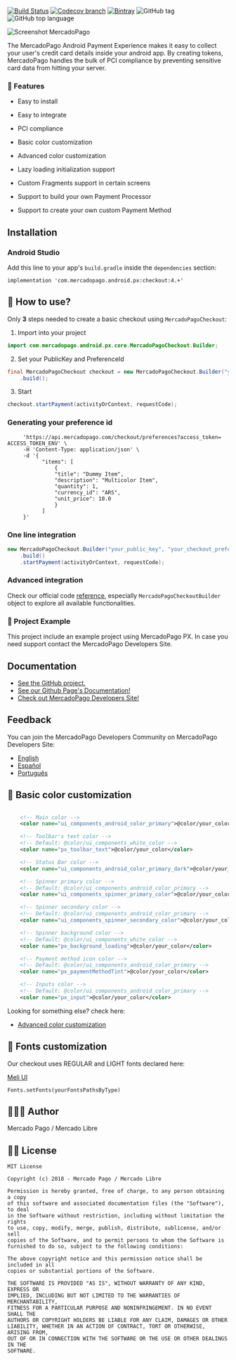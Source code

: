 [![Build Status](https://travis-ci.org/mercadopago/px-android.svg?branch=master)](https://travis-ci.org/mercadopago/px-android)
[![Codecov branch](https://img.shields.io/codecov/c/github/mercadopago/px-android/develop.svg)](https://codecov.io/gh/mercadopago/px-android/)
[![Bintray](https://img.shields.io/bintray/v/mercadopago/android/com.mercadopago.android.px.checkout.svg)](https://bintray.com/mercadopago/android/com.mercadopago.android.px.checkout)
![GitHub tag](https://img.shields.io/github/tag/mercadopago/px-android.svg)
![GitHub top language](https://img.shields.io/github/languages/top/mercadopago/px-android.svg)


![Screenshot MercadoPago](https://i.imgur.com/ZaqavRJ.jpg)


The MercadoPago Android Payment Experience makes it easy to collect your user's credit card details inside your android app. By creating tokens, MercadoPago handles the bulk of PCI compliance by preventing sensitive card data from hitting your server.


### 🌟 Features

- Easy to install

- Easy to integrate

- PCI compliance

- Basic color customization

- Advanced color customization
 
- Lazy loading initialization support

- Custom Fragments support in certain screens

- Support to build your own Payment Processor

- Support to create your own custom Payment Method

## Installation

### Android Studio

Add this line to your app's `build.gradle` inside the `dependencies` section:

    implementation 'com.mercadopago.android.px:checkout:4.+'
    
## 🐒 How to use?

Only **3** steps needed to create a basic checkout using `MercadoPagoCheckout`:

1) Import into your project
```java
import com.mercadopago.android.px.core.MercadoPagoCheckout.Builder;
```

2) Set your PublicKey and PreferenceId
```java
final MercadoPagoCheckout checkout = new MercadoPagoCheckout.Builder("your_public_key", "your_checkout_preference_id")
    .build();
```

3) Start
```java
checkout.startPayment(activityOrContext, requestCode);
```

### Generating your preference id
```curl -X POST \
     'https://api.mercadopago.com/checkout/preferences?access_token= ACCESS_TOKEN_ENV' \
     -H 'Content-Type: application/json' \
     -d '{
           "items": [
               {
               "title": "Dummy Item",
               "description": "Multicolor Item",
               "quantity": 1,
               "currency_id": "ARS",
               "unit_price": 10.0
               }
           ]
     }'
```

### One line integration
```java
new MercadoPagoCheckout.Builder("your_public_key", "your_checkout_preference_id")
    .build()
    .startPayment(activityOrContext, requestCode);
```

### Advanced integration
Check our official code [reference](http://mercadopago.github.io/px-android/), especially ```MercadoPagoCheckoutBuilder``` object to explore all available functionalities.

### 🔮 Project Example
This project include an example project using MercadoPago PX. In case you need support contact the MercadoPago Developers Site.


## Documentation

+ [See the GitHub project.](https://github.com/mercadopago/px-android)
+ [See our Github Page's Documentation!](http://mercadopago.github.io/px-android/)
+ [Check out MercadoPago Developers Site!](http://www.mercadopago.com.ar/developers)

## Feedback

You can join the MercadoPago Developers Community on MercadoPago Developers Site:

+ [English](https://www.mercadopago.com.ar/developers/en/community/forum/)
+ [Español](https://www.mercadopago.com.ar/developers/es/community/forum/)
+ [Português](https://www.mercadopago.com.br/developers/pt/community/forum/)

## 🌈 Basic color customization

```xml

    <!-- Main color -->
    <color name="ui_components_android_color_primary">@color/your_color</color>

    <!-- Toolbar's text color -->
    <!-- Default: @color/ui_components_white_color -->
    <color name="px_toolbar_text">@color/your_color</color>

    <!-- Status Bar color -->
    <color name="ui_components_android_color_primary_dark">@color/your_color</color>

    <!-- Spinner primary color -->
    <!-- Default: @color/ui_components_android_color_primary -->
    <color name="ui_components_spinner_primary_color">@color/your_color</color>

    <!-- Spinner secondary color -->
    <!-- Default: @color/ui_components_android_color_primary -->
    <color name="ui_components_spinner_secondary_color">@color/your_color</color>

    <!-- Spinner background color -->
    <!-- Default: @color/ui_components_white_color -->
    <color name="px_background_loading">@color/your_color</color>

    <!-- Payment method icon color -->
    <!-- Default: @color/ui_components_android_color_primary -->
    <color name="px_paymentMethodTint">@color/your_color</color>

    <!-- Inputs color -->
    <!-- Default: @color/ui_components_android_color_primary -->
    <color name="px_input">@color/your_color</color>

```

Looking for something else? check here:

+ [Advanced color customization](https://github.com/mercadopago/px-android/docs/customization.md)


## 🌈 Fonts customization

Our checkout uses REGULAR and LIGHT fonts declared here:

[Meli UI](https://github.com/mercadolibre/fury_mobile-android-ui/blob/release/5.6/ui/src/main/java/com/mercadolibre/android/ui/font/Font.java)

```
Fonts.setFonts(yourFontsPathsByType)
```

## 👨🏻‍💻 Author
Mercado Pago / Mercado Libre

## 👮🏻 License

```
MIT License

Copyright (c) 2018 - Mercado Pago / Mercado Libre

Permission is hereby granted, free of charge, to any person obtaining a copy
of this software and associated documentation files (the "Software"), to deal
in the Software without restriction, including without limitation the rights
to use, copy, modify, merge, publish, distribute, sublicense, and/or sell
copies of the Software, and to permit persons to whom the Software is
furnished to do so, subject to the following conditions:

The above copyright notice and this permission notice shall be included in all
copies or substantial portions of the Software.

THE SOFTWARE IS PROVIDED "AS IS", WITHOUT WARRANTY OF ANY KIND, EXPRESS OR
IMPLIED, INCLUDING BUT NOT LIMITED TO THE WARRANTIES OF MERCHANTABILITY,
FITNESS FOR A PARTICULAR PURPOSE AND NONINFRINGEMENT. IN NO EVENT SHALL THE
AUTHORS OR COPYRIGHT HOLDERS BE LIABLE FOR ANY CLAIM, DAMAGES OR OTHER
LIABILITY, WHETHER IN AN ACTION OF CONTRACT, TORT OR OTHERWISE, ARISING FROM,
OUT OF OR IN CONNECTION WITH THE SOFTWARE OR THE USE OR OTHER DEALINGS IN THE
SOFTWARE.
```
